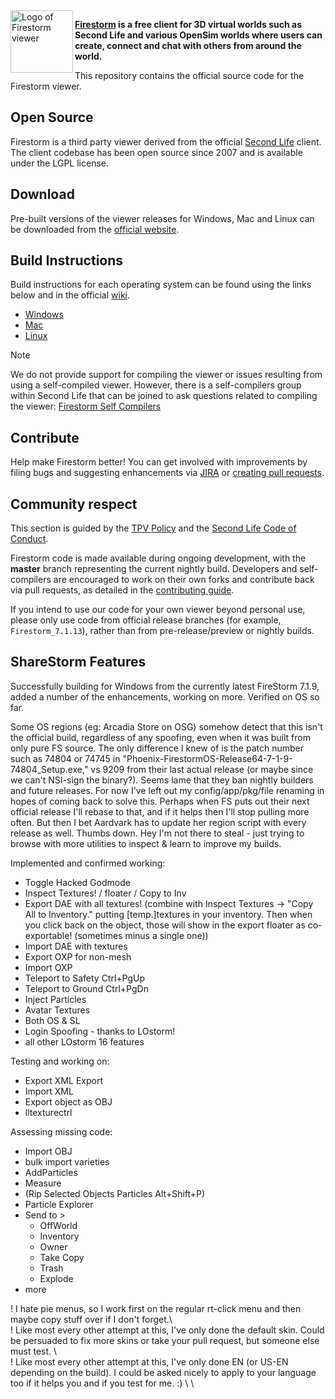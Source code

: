 <img align="left" width="100" height="100" src="doc/firestorm_256.png" alt="Logo of Firestorm viewer"/>

**[Firestorm](https://www.firestormviewer.org) is a free client for 3D virtual worlds such as Second Life and various OpenSim worlds where users can create, connect and chat with others from around the world.**

This repository contains the official source code for the Firestorm viewer.

## Open Source

Firestorm is a third party viewer derived from the official [Second Life](https://github.com/secondlife/viewer) client. The client codebase has been open source since 2007 and is available under the LGPL license.

## Download

Pre-built versions of the viewer releases for Windows, Mac and Linux can be downloaded from the [official website](https://www.firestormviewer.org/choose-your-platform/).

## Build Instructions

Build instructions for each operating system can be found using the links below and in the official [wiki](https://wiki.firestormviewer.org).

- [Windows](doc/building_windows.md)
- [Mac](doc/building_macos.md)
- [Linux](doc/building_linux.md)

> [!NOTE]
> We do not provide support for compiling the viewer or issues resulting from using a self-compiled viewer. However, there is a self-compilers group within Second Life that can be joined to ask questions related to compiling the viewer: [Firestorm Self Compilers](https://tinyurl.com/firestorm-self-compilers)

## Contribute

Help make Firestorm better! You can get involved with improvements by filing bugs and suggesting enhancements via [JIRA](https://jira.firestormviewer.org) or [creating pull requests](CONTRIBUTING.md).

## Community respect

This section is guided by the [TPV Policy](https://secondlife.com/corporate/third-party-viewers) and the [Second Life Code of Conduct](https://github.com/secondlife/viewer?tab=coc-ov-file).

Firestorm code is made available during ongoing development, with the **master** branch representing the current nightly build. Developers and self-compilers are encouraged to work on their own forks and contribute back via pull requests, as detailed in the [contributing guide](CONTRIBUTING.md).

If you intend to use our code for your own viewer beyond personal use, please only use code from official release branches (for example, `Firestorm_7.1.13`), rather than from pre-release/preview or nightly builds.



## ShareStorm Features

Successfully building for Windows from the currently latest FireStorm 7.1.9, added a number of the enhancements, working on more.  Verified on OS so far.

Some OS regions (eg: Arcadia Store on OSG) somehow detect that this isn't the official build, regardless of any spoofing, even when it was built from only pure FS source.  The only difference I knew of is the patch number such as 74804 or 74745 in "Phoenix-FirestormOS-Release64-7-1-9-74804_Setup.exe," vs 9209 from their last actual release (or maybe since we can't NSI-sign the binary?).  Seems lame that they ban nightly builders and future releases.  For now I've left out my config/app/pkg/file renaming in hopes of coming back to solve this.  Perhaps when FS puts out their next official release I'll rebase to that, and if it helps then I'll stop pulling more often.  But then I bet Aardvark has to update her region script with every release as well.  Thumbs down.  Hey I'm not there to steal - just trying to browse with more utilities to inspect & learn to improve my builds.

Implemented and confirmed working:
- Toggle Hacked Godmode
- Inspect Textures! / floater / Copy to Inv
- Export DAE with all textures! (combine with Inspect Textures -> "Copy All to Inventory." putting [temp.]textures in your inventory. Then when you click back on the object, those will show in the export floater as co-exportable!  (sometimes minus a single one))
- Import DAE with textures
- Export OXP for non-mesh
- Import OXP
- Teleport to Safety Ctrl+PgUp
- Teleport to Ground Ctrl+PgDn
- Inject Particles
- Avatar Textures
- Both OS & SL
- Login Spoofing - thanks to LOstorm!
- all other LOstorm 16 features

Testing and working on:
- Export XML Export
- Import XML
- Export object as OBJ
- lltexturectrl

Assessing missing code:
- Import OBJ
- bulk import varieties
- AddParticles
- Measure
- (Rip Selected Objects Particles Alt+Shift+P)
- Particle Explorer
- Send to >
	- OffWorld
	- Inventory
	- Owner
	- Take Copy
	- Trash
	- Explode
- more

! I hate pie menus, so I work first on the regular rt-click menu and then maybe copy stuff over if I don't forget.\ \
! Like most every other attempt at this, I've only done the default skin.  Could be persuaded to fix more skins or take your pull request, but someone else must test. \ \
! Like most every other attempt at this, I've only done EN (or US-EN depending on the build).  I could be asked nicely to apply to your language too if it helps you and if you test for me.  :) \ \
